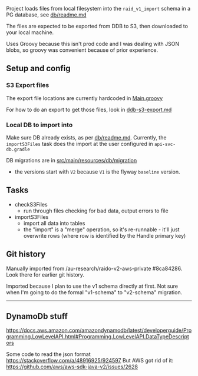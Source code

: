 
Project loads files from local filesystem into the `raid_v1_import` schema in 
a PG database, see [db/readme.md](../../db/readme.md)

The files are expected to be exported from DDB to S3, then downloaded to your
local machine.

Uses Groovy because this isn't prod code and I was dealing with JSON blobs,
so groovy was convenient because of prior experience.


## Setup and config

### S3 Export files

The export file locations are currently hardcoded in 
[Main.groovy](./src/main/groovy/raid/ddb_migration/Main.groovy)

For how to do an export to get those files, look in 
[ddb-s3-export.md](./doc/ddb-s3-export.md)

### Local DB to import into

Make sure DB already exists, as per [db/readme.md](../../db/readme.md).
Currently, the `importS3Files` task does the import at the user configured
in `api-svc-db.gradle`

DB migrations are in 
[src/main/resources/db/migration](./src/main/resources/db/migration)
 - the versions start with `V2` because `V1` is the flyway `baseline` version.

## Tasks

* checkS3Files
  * run through files checking for bad data, output errors to file 
* importS3Files
  * import all data into tables
  * the "import" is a "merge" operation, so it's re-runnable - it'll just 
  overwrite rows (where row is identified by the Handle primary key)


## Git history

Manually imported from /au-research/raido-v2-aws-private #8ca84286.  
Look there for earlier git history.

Imported because I plan to use the v1 schema directly at first.  Not sure when
I'm going to do the formal "v1-schema" to "v2-schema" migration.

----


## DynamoDb stuff

https://docs.aws.amazon.com/amazondynamodb/latest/developerguide/Programming.LowLevelAPI.html#Programming.LowLevelAPI.DataTypeDescriptors


Some code to read the json format
https://stackoverflow.com/a/48916925/924597
But AWS got rid of it:
https://github.com/aws/aws-sdk-java-v2/issues/2628
